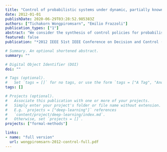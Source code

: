 ```yaml
---
title: "Control of probabilistic systems under dynamic, partially known environments with temporal logic specifications"
date: 2012-01-01
publishDate: 2020-06-29T03:28:52.985383Z
authors: ["Tichakorn Wongpiromsarn", "Emilio Frazzoli"]
publication_types: ["1"]
abstract: "We consider the synthesis of control policies for probabilistic systems, modeled by Markov decision processes, operating in partially known environments with temporal logic specifications. The environment is modeled by a set of Markov chains. Each Markov chain describes the behavior of the environment in each mode. The mode of the environment, however, is not known to the system. Two control objectives are considered: maximizing the expected probability and maximizing the worst-case probability that the system satisfies a given specification."
featured: false
publication: "*2012 IEEE 51st IEEE Conference on Decision and Control (CDC)*"

# Summary. An optional shortened abstract.
summary: ""

# Digital Object Identifier (DOI)
doi: ""

# Tags (optional).
#   Set `tags = []` for no tags, or use the form `tags = ["A Tag", "Another Tag"]` for one or more tags.
tags: []

# Projects (optional).
#   Associate this publication with one or more of your projects.
#   Simply enter your project's folder or file name without extension.
#   E.g. `projects = ["deep-learning"]` references
#   `content/project/deep-learning/index.md`.
#   Otherwise, set `projects = []`.
projects: ["formal-methods"]

links:
- name: "full version"
  url: wongpiromsarn-2012-control-full.pdf
---
```

